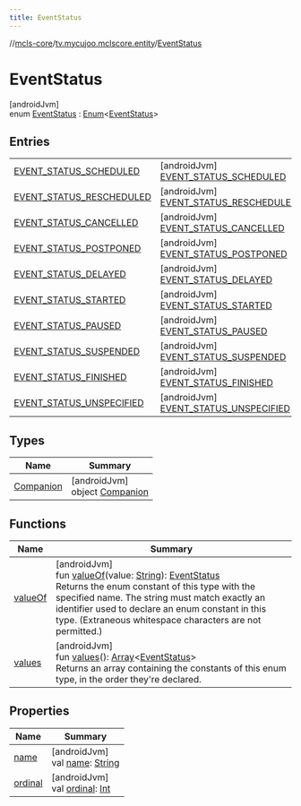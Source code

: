```yaml
---
title: EventStatus
---
```

//[mcls-core](../../../index.html)/[tv.mycujoo.mclscore.entity](../index.html)/[EventStatus](index.html)



# EventStatus



[androidJvm]\
enum [EventStatus](index.html) : [Enum](https://kotlinlang.org/api/latest/jvm/stdlib/kotlin/-enum/index.html)&lt;[EventStatus](index.html)&gt;



## Entries


| | |
|---|---|
| [EVENT_STATUS_SCHEDULED](-e-v-e-n-t_-s-t-a-t-u-s_-s-c-h-e-d-u-l-e-d/index.html) | [androidJvm]<br>[EVENT_STATUS_SCHEDULED](-e-v-e-n-t_-s-t-a-t-u-s_-s-c-h-e-d-u-l-e-d/index.html) |
| [EVENT_STATUS_RESCHEDULED](-e-v-e-n-t_-s-t-a-t-u-s_-r-e-s-c-h-e-d-u-l-e-d/index.html) | [androidJvm]<br>[EVENT_STATUS_RESCHEDULED](-e-v-e-n-t_-s-t-a-t-u-s_-r-e-s-c-h-e-d-u-l-e-d/index.html) |
| [EVENT_STATUS_CANCELLED](-e-v-e-n-t_-s-t-a-t-u-s_-c-a-n-c-e-l-l-e-d/index.html) | [androidJvm]<br>[EVENT_STATUS_CANCELLED](-e-v-e-n-t_-s-t-a-t-u-s_-c-a-n-c-e-l-l-e-d/index.html) |
| [EVENT_STATUS_POSTPONED](-e-v-e-n-t_-s-t-a-t-u-s_-p-o-s-t-p-o-n-e-d/index.html) | [androidJvm]<br>[EVENT_STATUS_POSTPONED](-e-v-e-n-t_-s-t-a-t-u-s_-p-o-s-t-p-o-n-e-d/index.html) |
| [EVENT_STATUS_DELAYED](-e-v-e-n-t_-s-t-a-t-u-s_-d-e-l-a-y-e-d/index.html) | [androidJvm]<br>[EVENT_STATUS_DELAYED](-e-v-e-n-t_-s-t-a-t-u-s_-d-e-l-a-y-e-d/index.html) |
| [EVENT_STATUS_STARTED](-e-v-e-n-t_-s-t-a-t-u-s_-s-t-a-r-t-e-d/index.html) | [androidJvm]<br>[EVENT_STATUS_STARTED](-e-v-e-n-t_-s-t-a-t-u-s_-s-t-a-r-t-e-d/index.html) |
| [EVENT_STATUS_PAUSED](-e-v-e-n-t_-s-t-a-t-u-s_-p-a-u-s-e-d/index.html) | [androidJvm]<br>[EVENT_STATUS_PAUSED](-e-v-e-n-t_-s-t-a-t-u-s_-p-a-u-s-e-d/index.html) |
| [EVENT_STATUS_SUSPENDED](-e-v-e-n-t_-s-t-a-t-u-s_-s-u-s-p-e-n-d-e-d/index.html) | [androidJvm]<br>[EVENT_STATUS_SUSPENDED](-e-v-e-n-t_-s-t-a-t-u-s_-s-u-s-p-e-n-d-e-d/index.html) |
| [EVENT_STATUS_FINISHED](-e-v-e-n-t_-s-t-a-t-u-s_-f-i-n-i-s-h-e-d/index.html) | [androidJvm]<br>[EVENT_STATUS_FINISHED](-e-v-e-n-t_-s-t-a-t-u-s_-f-i-n-i-s-h-e-d/index.html) |
| [EVENT_STATUS_UNSPECIFIED](-e-v-e-n-t_-s-t-a-t-u-s_-u-n-s-p-e-c-i-f-i-e-d/index.html) | [androidJvm]<br>[EVENT_STATUS_UNSPECIFIED](-e-v-e-n-t_-s-t-a-t-u-s_-u-n-s-p-e-c-i-f-i-e-d/index.html) |


## Types


| Name | Summary |
|---|---|
| [Companion](-companion/index.html) | [androidJvm]<br>object [Companion](-companion/index.html) |


## Functions


| Name | Summary |
|---|---|
| [valueOf](value-of.html) | [androidJvm]<br>fun [valueOf](value-of.html)(value: [String](https://kotlinlang.org/api/latest/jvm/stdlib/kotlin/-string/index.html)): [EventStatus](index.html)<br>Returns the enum constant of this type with the specified name. The string must match exactly an identifier used to declare an enum constant in this type. (Extraneous whitespace characters are not permitted.) |
| [values](values.html) | [androidJvm]<br>fun [values](values.html)(): [Array](https://kotlinlang.org/api/latest/jvm/stdlib/kotlin/-array/index.html)&lt;[EventStatus](index.html)&gt;<br>Returns an array containing the constants of this enum type, in the order they're declared. |


## Properties


| Name | Summary |
|---|---|
| [name](../../tv.mycujoo.mclscore.logger/-message-level/-e-r-r-o-r/index.html#-372974862%2FProperties%2F-1646817299) | [androidJvm]<br>val [name](../../tv.mycujoo.mclscore.logger/-message-level/-e-r-r-o-r/index.html#-372974862%2FProperties%2F-1646817299): [String](https://kotlinlang.org/api/latest/jvm/stdlib/kotlin/-string/index.html) |
| [ordinal](../../tv.mycujoo.mclscore.logger/-message-level/-e-r-r-o-r/index.html#-739389684%2FProperties%2F-1646817299) | [androidJvm]<br>val [ordinal](../../tv.mycujoo.mclscore.logger/-message-level/-e-r-r-o-r/index.html#-739389684%2FProperties%2F-1646817299): [Int](https://kotlinlang.org/api/latest/jvm/stdlib/kotlin/-int/index.html) |

